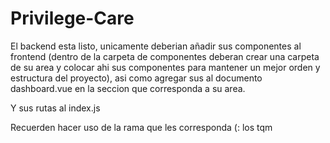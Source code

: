 # Privilege-Care

El backend esta listo, unicamente deberian añadir sus componentes al frontend (dentro de la carpeta de componentes deberan crear una carpeta de su area y colocar ahi sus componentes para mantener un mejor orden y estructura del proyecto), asi como agregar sus <router link> al documento dashboard.vue en la seccion que corresponda a su area.

Y sus rutas al index.js

Recuerden hacer uso de la rama que les corresponda (: los tqm
